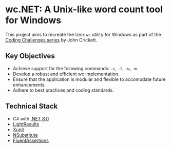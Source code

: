 # wc.NET: A Unix-like word count tool for Windows
This project aims to recreate the Unix `wc` utility for Windows as part of the [Coding Challenges series](https://codingchallenges.fyi/) by John Crickett.

## Key Objectives
* Achieve support for the following commands: `-c`, `-l`, `-w`, `-m`.
* Develop a robust and efficient wc implementation.
* Ensure that the application is modular and flexible to accomodate future enhancements.
* Adhere to best practices and coding standards.

## Technical Stack
* C# with [.NET 8.0](https://dotnet.microsoft.com/en-us/download/dotnet/8.0)
* [LightResults](https://jscarle.github.io/LightResults/)
* [Xunit](https://xunit.net/)
* [NSubstitute](https://nsubstitute.github.io/)
* [FluentAssertions](https://fluentassertions.com/)
